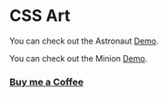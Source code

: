 # CSS Art

You can check out the Astronaut [Demo](https://praveenoruganti.github.io/praveenoruganti-css/16_Art/Demo/Astronaut.html).

You can check out the Minion [Demo](https://praveenoruganti.github.io/praveenoruganti-css/16_Art/Demo/Minion.html).



### [Buy me a Coffee](http://bit.ly/2WryDT8)
